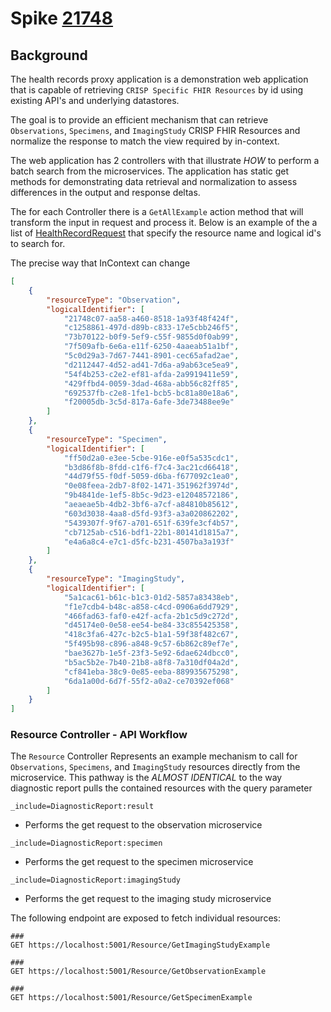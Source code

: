 # Spike [21748](https://dev.azure.com/CRISPpointsolutions/PointSolutions/_sprints/taskboard/AyyTeam/PointSolutions/A79%20-%202.21.2022?workitem=21748)

## Background 
The health records proxy application is a demonstration web application that is capable of retrieving `CRISP Specific FHIR Resources` by id using existing API's and underlying datastores.

The goal is to provide an efficient mechanism that can retrieve `Observations`, `Specimens`, and `ImagingStudy` CRISP FHIR Resources and normalize the response to match the view required by in-context.

The web application has 2 controllers with that illustrate _HOW_ to perform a batch search from the microservices.
The application has static get methods for demonstrating data retrieval and normalization to assess differences in the output and response deltas.

The for each Controller there is a `GetAllExample`  action method that will transform the input in request and process it.
Below is an example of the a list of [HealthRecordRequest](src/CRISP.HealthRecordsProxy.Common/APIModels/ServiceResponse.cs) that specify the 
resource name and logical id's to search for. 

The precise way that InContext can change 

```json
[
    {
        "resourceType": "Observation",
        "logicalIdentifier": [
            "21748c07-aa58-a460-8518-1a93f48f424f",
            "c1258861-497d-d89b-c833-17e5cbb246f5",
            "73b70122-b0f9-5ef9-c55f-9855d0f0ab99",
            "7f509afb-6e6a-e11f-6250-4aaeab51a1bf",
            "5c0d29a3-7d67-7441-8901-cec65afad2ae",
            "d2112447-4d52-ad41-7d6a-a9ab63ce5ea9",
            "54f4b253-c2e2-ef81-afda-2a9919411e59",
            "429ffbd4-0059-3dad-468a-abb56c82ff85",
            "692537fb-c2e8-1fe1-bcb5-bc81a80e18a6",
            "f20005db-3c5d-817a-6afe-3de73488ee9e"
        ]
    },
    {
        "resourceType": "Specimen",
        "logicalIdentifier": [
            "ff50d2a0-e3ee-5cbe-916e-e0f5a535cdc1",
            "b3d86f8b-8fdd-c1f6-f7c4-3ac21cd66418",
            "44d79f55-f0df-5059-d6ba-f677092c1ea0",
            "0e08feea-2db7-8f02-1471-351962f3974d",
            "9b4841de-1ef5-8b5c-9d23-e12048572186",
            "aeaeae5b-4db2-3bf6-a7cf-a84810b85612",
            "603d3038-4aa8-d5fd-93f3-a3a020862202",
            "5439307f-9f67-a701-651f-639fe3cf4b57",
            "cb7125ab-c516-bdf1-22b1-80141d1815a7",
            "e4a6a8c4-e7c1-d5fc-b231-4507ba3a193f"
        ]
    },
    {
        "resourceType": "ImagingStudy",
        "logicalIdentifier": [
            "5a1cac61-b61c-b1c3-01d2-5857a83438eb",
            "f1e7cdb4-b48c-a858-c4cd-0906a6dd7929",
            "466fad63-faf0-e42f-acfa-2b1c5d9c272d",
            "d45174e0-0e58-ee54-be84-33c855425358",
            "418c3fa6-427c-b2c5-b1a1-59f38f482c67",
            "5f495b98-c896-a848-9c57-6b862c89ef7e",
            "bae3627b-1e5f-23f3-5e92-6dae624dbcc0",
            "b5ac5b2e-7b40-21b8-a8f8-7a310df04a2d",
            "cf841eba-38c9-0e85-eeba-889935675298",
            "6da1a00d-6d7f-55f2-a0a2-ce70392ef068"
        ]
    }
]
```


### Resource Controller - API Workflow

The `Resource` Controller Represents an example mechanism to call for  `Observations`, `Specimens`, and `ImagingStudy` resources directly 
from the microservice. This pathway is the _ALMOST IDENTICAL_ to the way diagnostic report pulls the contained resources with the query parameter

`_include=DiagnosticReport:result`
- Performs the get request to the observation microservice

`_include=DiagnosticReport:specimen`
- Performs the get request to the specimen microservice

`_include=DiagnosticReport:imagingStudy`
- Performs the get request to the imaging study microservice

The following endpoint are exposed to fetch individual resources:
```http request
###
GET https://localhost:5001/Resource/GetImagingStudyExample

###
GET https://localhost:5001/Resource/GetObservationExample

###
GET https://localhost:5001/Resource/GetSpecimenExample
```